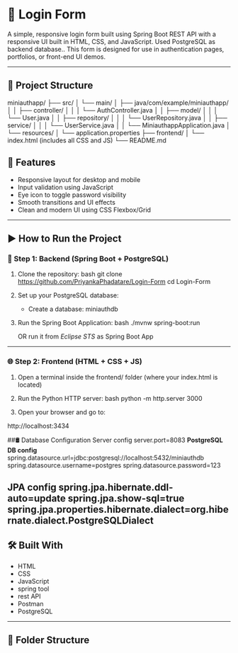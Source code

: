 # 🔐 Login Form

A simple, responsive login form built using Spring Boot REST API with a responsive UI built in HTML, CSS, and JavaScript. Used PostgreSQL as backend database.. This form is designed for use in authentication pages, portfolios, or front-end UI demos.

---

## 📁 Project Structure
miniauthapp/
├── src/
│   └── main/
│       ├── java/com/example/miniauthapp/
│       │   ├── controller/
│       │   │   └── AuthController.java
│       │   ├── model/
│       │   │   └── User.java
│       │   ├── repository/
│       │   │   └── UserRepository.java
│       │   ├── service/
│       │   │   └── UserService.java
│       │   └── MiniauthappApplication.java
│       └── resources/
│           └── application.properties
├── frontend/
│   └── index.html (includes all CSS and JS)
└── README.md


## 🚀 Features

- Responsive layout for desktop and mobile
- Input validation using JavaScript
- Eye icon to toggle password visibility
- Smooth transitions and UI effects
- Clean and modern UI using CSS Flexbox/Grid

---

## ▶ How to Run the Project

### 🧩 Step 1: Backend (Spring Boot + PostgreSQL)

1. Clone the repository:
bash
git clone https://github.com/PriyankaPhadatare/Login-Form
cd Login-Form 


2. Set up your PostgreSQL database:
   - Create a database: miniauthdb
   
3. Run the Spring Boot Application:
bash
./mvnw spring-boot:run

   OR run it from *Eclipse STS* as Spring Boot App

---
### 🌐 Step 2: Frontend (HTML + CSS + JS)

1. Open a terminal inside the frontend/ folder (where your index.html is located)

2. Run the Python HTTP server:
bash
python -m http.server 3000


3. Open your browser and go to:

http://localhost:3434


##🛢️ Database Configuration
 Server config
server.port=8083
  **PostgreSQL DB config**
spring.datasource.url=jdbc:postgresql://localhost:5432/miniauthdb
spring.datasource.username=postgres
spring.datasource.password=123

 **JPA config**
spring.jpa.hibernate.ddl-auto=update
spring.jpa.show-sql=true
spring.jpa.properties.hibernate.dialect=org.hibernate.dialect.PostgreSQLDialect
-

## 🛠️ Built With

- HTML
- CSS
- JavaScript 
- spring tool
- rest API
- Postman
- PostgreSQL

---

## 📁 Folder Structure


